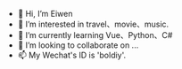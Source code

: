 - 👋 Hi, I’m Eiwen
- 👀 I’m interested in travel、movie、music.
- 🌱 I’m currently learning Vue、Python、C#
- 💞️ I’m looking to collaborate on ...
- 📫 My Wechat's ID is 'boldiy'.

<!---
boldiy/boldiy is a ✨ special ✨ repository because its `README.md` (this file) appears on your GitHub profile.
You can click the Preview link to take a look at your changes.
--->
